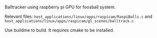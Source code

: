 
Balltracker using raspberry pi GPU for foosball system.

Relevant files:
`host_applications/linux/apps/raspicam/RaspiBalls.c`
and
`host_applications/linux/apps/raspicam/gl_scenes/balltrack.c`

Use buildme to build. It requires cmake to be installed.
